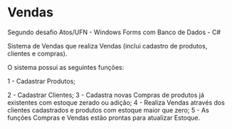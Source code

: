 # Vendas
Segundo desafio Atos/UFN - Windows Forms com Banco de Dados - C#

Sistema de Vendas que realiza Vendas (inclui cadastro de produtos, clientes e compras).

O sistema possui as seguintes funções:

1 - Cadastrar Produtos;

2 - Cadastrar Clientes;
3 - Cadastra novas Compras de produtos já existentes com estoque zerado ou adição;
4 - Realiza Vendas através dos clientes cadastrados e produtos com estoque maior que zero;
5 - As funções Compras e Vendas estão prontas para atualizar Estoque.
